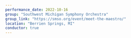 ```yaml
---
performance_date: 2022-10-16
group: "Southwest Michigan Symphony Orchestra"
group_link: "https://smso.org/event/meet-the-maestro/"
location: "Berrien Springs, MI"
conductor: true
---
```

